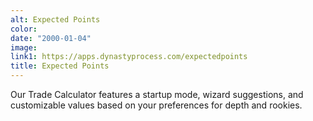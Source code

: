 ```yaml
---
alt: Expected Points
color: 
date: "2000-01-04"
image: 
link1: https://apps.dynastyprocess.com/expectedpoints
title: Expected Points
---
```


Our Trade Calculator features a startup mode, wizard suggestions, and customizable values based on your preferences for depth and rookies. 
